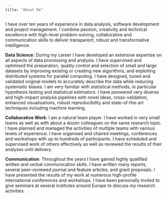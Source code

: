 ```yaml
---
title: "About Me"
---
```


I have over ten years of experience in data analysis, software development and project management.
I combine passion, creativity and technical excellence with high-level problem-solving, collaborative and communication skills to deliver transparent, robust and transformative intelligence.

**Data Science**: During my career I have developed an extensive expertise on all aspects of data processing and analysis. I have supervised and optimised the preparation, quality control and selection of small and large datasets by improving existing or creating new algorithms, and exploiting distributed systems for parallel computing. I have designed, tuned and validated original models to accurately describe the data while reducing systematic biases. I am very familiar with statistical methods, in particular hypothesis testing and statistical estimators. I have pioneered very diverse and high-impact analysis pipelines with novel ideas, cross-validation, enhanced visualisations, robust reproducibility and state-of-the-art techniques including machine learning.

**Collaborative Work**: I am a natural team player. I have worked in very small teams as well as with about a dozen colleagues on the same research topic. I have planned and managed the activities of multiple teams with various levels of experience. I have organised and chaired meetings, conferences and workshops with up to hundreds of participants. I have scheduled and supervised work of others effectively as well as reviewed the results of their analyses until delivery.

**Communication**: Throughout the years I have gained highly qualified written and verbal communication skills. I have written many reports, several peer-reviewed journal and feature articles, and grant proposals. I have presented the results of my work at numerous high-profile international conferences and workshops. I have been personally invited to give seminars at several institutes around Europe to discuss my research activities.
